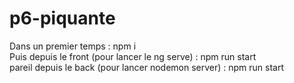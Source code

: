 # p6-piquante

Dans un premier temps : npm i         </br>
Puis depuis le front (pour lancer le ng serve) : npm run start </br>
pareil depuis le back (pour lancer nodemon server) : npm run start
